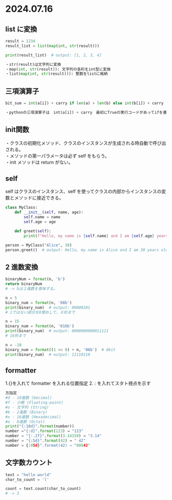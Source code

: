 # 2024.07.16

## list に変換

```python
result = 1234
result_list = list(map(int, str(result)))

print(result_list)  # output: [1, 2, 3, 4]

・str(result)は文字列に変換
・map(int, str(result)): 文字列の各桁をint型に変換
・list(map(int, str(result))): 整数をlistに格納
```

## 三項演算子

```python
bit_sum = int(a[i]) + carry if len(a) > len(b) else int(b[i]) + carry

・pythonの三項演算子は　int(a[i]) + carry　最初にTrueの実行コードがあってifを書いてその後elseで Falseの実行コードを書く
```

## **init**関数

・クラスの初期化メソッド、クラスのインスタンスが生成される時自動で呼び出される。<br>
・メソッドの第一パラメータは必ず self をもらう。<br>
・init メソッドは return がない。<br>

## self

self はクラスのインスタンス、self を使ってクラスの内部からインスタンスの変数とメソッドに接近できる。

```python
class MyClass:
    def __init__(self, name, age):
        self.name = name
        self.age = age

    def greet(self):
        print(f"Hello, my name is {self.name} and I am {self.age} years old.")

person = MyClass("Alice", 30)
person.greet()  # output: Hello, my name is Alice and I am 30 years old.
```

## 2 進数変換

```python
binaryNum = format(n, 'b')
return binaryNum
# -> bは２進数を意味する。

n = 5
binary_num = format(n, '08b')
print(binary_num)  # output: 00000101
# 1ではない部分を0埋めして、８桁まで

n = 15
binary_num = format(n, '016b')
print(binary_num)  # output: 0000000000011111
# 16桁まで

n = -10
binary_num = format((1 << 8) + n, '08b')  # 8bit
print(binary_num)  # output: 11110110

```

## formatter

1.{}を入れて formatter を入れる位置指定 2. : を入れてスタト視点を示す

```python
方指定
#d - 10進数 (Decimal)
#f - 少数 (Floating-point)
#s - 文字列 (String)
#b - 2進数 (Binary)
#x - 16進数 (Hexadecimal)
#o - 8進数 (Octal)
print("{:10d}".format(number))
number ="{:d}".format(123) → "123"
number = "{:.2f}".format(3.14159) → "3.14"
number = "{:5d}".format(42) → " 42"
number = {:05d}".format(42) → "00042"
```

## 文字数カウント

```python
text = "hello world"
char_to_count = 'l'

count = text.count(char_to_count)
# -> 3
```
